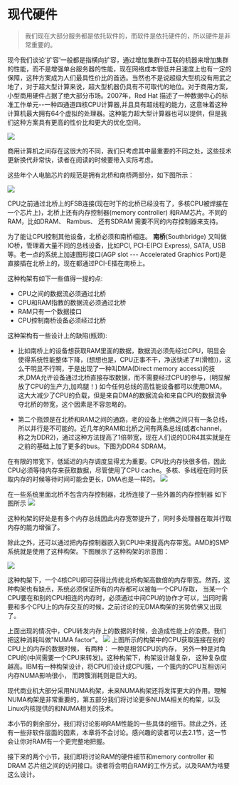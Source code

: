 # 现代硬件

> 我们现在大部分服务都是依托软件的，而软件是依托硬件的，所以硬件是非常重要的。

  现今我们谈论‘扩容’一般都是指横向扩容，通过增加集群中互联的机器来增加集群的性能，而不是增强单台服务器的性能，现在网络成本很低并且速度上也有一定的保障，这种方案成为人们最具性价比的首选。当然也不是说超级大型机没有用武之地了，对于超大型计算来说，超大型机器仍具有不可取代的地位。对于商用方案，小型商用硬件占据了绝大部分市场。2007年，Red Hat
  描述了一种数据中心的标准工作单元--一种四通道四核CPU计算器,并且具有超线程的能力，这意味着这种计算机最大拥有64个虚拟的处理器。这种能力超大型计算器也可以提供，但是我们这种方案具有更高的性价比和更大的优化空间。

![](http://zhangrb-image.oss-cn-beijing.aliyuncs.com/image/20190905203446.png)

  商用计算机之间存在这很大的不同，我们只考虑其中最重要的不同之处，这些技术更新换代非常快，读者在阅读的时候要带入实际考虑。

这些年个人电脑芯片的规范是拥有北桥和南桥两部分，如下图所示：

![](http://zhangrb-image.oss-cn-beijing.aliyuncs.com/image/20190905204041.png)

CPU之前通过北桥上的FSB连接(现在时下的北桥已经没有了，多核CPU被焊接在一个芯片上)，北桥上还有内存控制器(memory controller) 和RAM芯片。不同的RAM，比如DRAM、 Rambus、 还有SDRAM 需要不同的内存控制器来支持。

为了能让CPU控制其他设备，北桥必须和南桥相连。 **南桥**(Southbridge) 又叫做IO桥，管理着大量不同的总线设备，比如PCI, PCI-E(PCI Express), SATA, USB等。老一点的系统上加速图形接口(AGP slot --- Accelerated Graphics Port)是直接插在北桥上的，现在都通过PCI-E插在南桥上。

这种构架有如下一些值得一提的点:
 - CPU之间的数据流必须通过北桥
 - CPU和RAM指教的数据流必须通过北桥
 - RAM只有一个数据接口
 - CPU控制南桥设备必须经过北桥

这种架构有一些设计上的缺陷(瓶颈):

 - 比如南桥上的设备想获取RAM里面的数据，数据流必须先经过CPU，明显会使得系统性能整体下降，(想想也是，CPU正事不干，净送快递了#(滑稽))，这么干明显不行啊，于是出现了一种叫DMA(Direct memory access)的技术,DMA允许设备通过北桥直接存取数据，而不需要经过CPU的参与，(明显解放了CPU的生产力,加鸡腿！)
如今任何总线的高性能设备都可以使用DMA，这大大减少了CPU的负载，但是来自DMA的数据流会和来自CPU的数据流争夺北桥的带宽，这个因素是不容忽略的。

 - 第二个瓶颈是在北桥和RAM之间的通路，老的设备上他俩之间只有一条总线，所以并行是不可能的。近几年的RAM和北桥之间有两条总线(或者channel， 称之为DDR2)，通过这种方法提高了1倍带宽，现在人们说的DDR4其实就是在之前的基础上加了更多的bus。下图为DDR4 SDRAM。

在有限的带宽下，低延迟的内存调度显得尤为重要。CPU比内存快很多倍，因此CPU必须等待内存来获取数据，尽管使用了CPU cache。多核、多线程在同时获取内存的时候等待时间可能会更长，DMA也是一样的。
![](http://zhangrb-image.oss-cn-beijing.aliyuncs.com/image/20190905220810.png)

在一些系统里面北桥不包含内存控制器，北桥连接了一些外置的内存控制器 如下图所示
![](http://zhangrb-image.oss-cn-beijing.aliyuncs.com/image/20190905223758.png)

这种构架的好处是有多个内存总线因此内存宽带提升了，同时多处理器在取并行取内存的能力增强了。

除此之外，还可以通过把内存控制器嵌入到CPU中来提高内存带宽。AMD的SMP系统就是使用了这种构架。下图展示了这种构架的示意图：

![](http://zhangrb-image.oss-cn-beijing.aliyuncs.com/image/20190906204743.png)

这种构架下，一个4核CPU即可获得比传统北桥构架高数倍的内存带宽。然而，这种构架也有缺点，系统必须保证所有的内存都可以被每一个CPU存取， 当某一个CPU要在和别的CPU相连的内存时，必须通过中间CPU的协作才可以，当同时需要和多个CPU上的内存交互的时候，之前讨论的无DMA构架的劣势仿佛又出现了。

上面出现的情况中，CPU转发内存上的数据的时候，会造成性能上的浪费。我们把这种消耗叫做"NUMA factor"。
![](http://zhangrb-image.oss-cn-beijing.aliyuncs.com/image/20190912231102.png)
上图所示的构架中的CPU获取连接在别的CPU上的内存的数据时候， 有两种： 一种是相邻CPU的内存， 另外一种是对角CPU的(中间需要一个CPU来转发)。这种构架下，构架设计越复杂， 这种复杂度越高。IBM有一种构架设计，将CPU们设计成CPU簇，一个簇内的CPU互相访问内存NUMA影响很小， 而跨簇消耗则是巨大的。

现代商业机大部分采用NUMA构架，未来NUMA构架还将发挥更大的作用。理解NUMA构架是非常重要的，第五部分我们将讨论更多NUMA相关的构架，以及Linux内核提供的和NUMA相关的技术。

本小节的剩余部分，我们将讨论影响RAM性能的一些具体的细节。除此之外，还有一些非软件层面的因素，本章将不会讨论。感兴趣的读者可以去2.1节，这一节会让你对RAM有一个更完整地把握。

接下来的两个小节，我们即将讨论RAM的硬件细节和memory controller 和 DRAM 芯片组之间的访问接口。读者将会明白RAM的工作方式，以及RAM为啥要这么设计。

